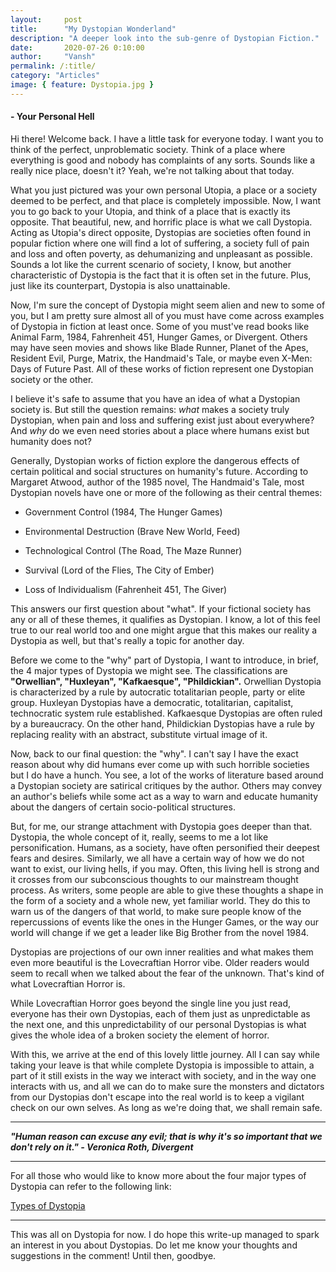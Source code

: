 ```yaml
---
layout:     post
title:      "My Dystopian Wonderland"
description: "A deeper look into the sub-genre of Dystopian Fiction."
date:       2020-07-26 0:10:00
author:     "Vansh"
permalink: /:title/
category: "Articles"
image: { feature: Dystopia.jpg }
---
```


#### - Your Personal Hell

Hi there! Welcome back. I have a little task for everyone today. I want you to think of the perfect,
unproblematic society. Think of a place where everything is good and nobody has complaints of
any sorts. Sounds like a really nice place, doesn't it? Yeah, we're not talking about that today.

What you just pictured was your own personal Utopia, a place or a society deemed to be perfect,
and that place is completely impossible. Now, I want you to go back to your Utopia, and think
of a place that is exactly its opposite. That beautiful, new, and horrific place is what we call
Dystopia. Acting as Utopia's direct opposite, Dystopias are societies often found in popular
fiction where one will find a lot of suffering, a society full of pain and loss and often poverty, as
dehumanizing and unpleasant as possible. Sounds a lot like the current scenario of society, I
know, but another characteristic of Dystopia is the fact that it is often set in the future. Plus, just
like its counterpart, Dystopia is also unattainable.

Now, I'm sure the concept of Dystopia might seem alien and new to some of you, but I am
pretty sure almost all of you must have come across examples of Dystopia in fiction at least
once. Some of you must've read books like Animal Farm, 1984, Fahrenheit 451, Hunger Games,
or Divergent. Others may have seen movies and shows like Blade Runner, Planet of the Apes,
Resident Evil, Purge, Matrix, the Handmaid's Tale, or maybe even X-Men: Days of Future Past. All
of these works of fiction represent one Dystopian society or the other.

I believe it's safe to assume that you have an idea of what a Dystopian society is. But still the
question remains: _what_ makes a society truly Dystopian, when pain and loss and suffering
exist just about everywhere? And _why_ do we even need stories about a place where humans
exist but humanity does not?

Generally, Dystopian works of fiction explore the dangerous effects of certain political and
social structures on humanity's future. According to Margaret Atwood, author of the 1985 novel,
The Handmaid's Tale, most Dystopian novels have one or more of the following as their central
themes:

+ Government Control (1984, The Hunger Games)

+ Environmental Destruction (Brave New World, Feed)

+ Technological Control (The Road, The Maze Runner)

+ Survival (Lord of the Flies, The City of Ember)

+ Loss of Individualism (Fahrenheit 451, The Giver)

This answers our first question about "what". If your fictional society has any or all of these
themes, it qualifies as Dystopian. I know, a lot of this feel true to our real world too and one
might argue that this makes our reality a Dystopia as well, but that's really a topic for another
day.

Before we come to the "why" part of Dystopia, I want to introduce, in brief, the 4 major types
of Dystopia we might see. The classifications are __"Orwellian", "Huxleyan", "Kafkaesque",
"Phildickian".__ Orwellian Dystopia is characterized by a rule by autocratic totalitarian people,
party or elite group. Huxleyan Dystopias have a democratic, totalitarian, capitalist, technocratic
system rule established. Kafkaesque Dystopias are often ruled by a bureaucracy. On the other
hand, Phildickian Dystopias have a rule by replacing reality with an abstract, substitute virtual
image of it.

Now, back to our final question: the "why". I can't say I have the exact reason about why did
humans ever come up with such horrible societies but I do have a hunch. You see, a lot of the
works of literature based around a Dystopian society are satirical critiques by the author. Others
may convey an author's beliefs while some act as a way to warn and educate humanity about the
dangers of certain socio-political structures.

But, for me, our strange attachment with Dystopia goes deeper than that. Dystopia, the whole
concept of it, really, seems to me a lot like personification. Humans, as a society, have often
personified their deepest fears and desires. Similarly, we all have a certain way of how we do not
want to exist, our living hells, if you may. Often, this living hell is strong and it crosses from our
subconscious thoughts to our mainstream thought process. As writers, some people are able to
give these thoughts a shape in the form of a society and a whole new, yet familiar world. They do
this to warn us of the dangers of that world, to make sure people know of the repercussions of
events like the ones in the Hunger Games, or the way our world will change if we get a leader like
Big Brother from the novel 1984.

Dystopias are projections of our own inner realities and what makes them even more beautiful is
the Lovecraftian Horror vibe. Older readers would seem to recall when we talked about the fear
of the unknown. That's kind of what Lovecraftian Horror is.

While Lovecraftian Horror goes beyond the single line you just read, everyone has their own
Dystopias, each of them just as unpredictable as the next one, and this unpredictability of our
personal Dystopias is what gives the whole idea of a broken society the element of horror.

With this, we arrive at the end of this lovely little journey. All I can say while taking your leave is
that while complete Dystopia is impossible to attain, a part of it still exists in the way we interact
with society, and in the way one interacts with us, and all we can do to make sure the monsters
and dictators from our Dystopias don't escape into the real world is to keep a vigilant check on
our own selves. As long as we're doing that, we shall remain safe.

***

**_"Human reason can excuse any evil; that is why it's so important that we don't rely on it." -
Veronica Roth, Divergent_**

***

For all those who would like to know more about the four major types of Dystopia can refer to
the following link:

[Types of Dystopia](https://expressiveegg.org/2017/01/03/four-kinds-dystopia/)

***

This was all on Dystopia for now. I do hope this write-up managed to spark an interest in you
about Dystopias. Do let me know your thoughts and suggestions in the comment! Until then,
goodbye.
